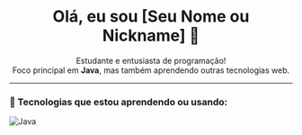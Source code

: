 <h1 align="center">Olá, eu sou [Seu Nome ou Nickname] 👋</h1>

<p align="center">
  Estudante e entusiasta de programação!<br>
  Foco principal em <strong>Java</strong>, mas também aprendendo outras tecnologias web.
</p>

---

### 🚀 Tecnologias que estou aprendendo ou usando:

![Java](https://img.shields.io/badge/-Java-007396?styl)
